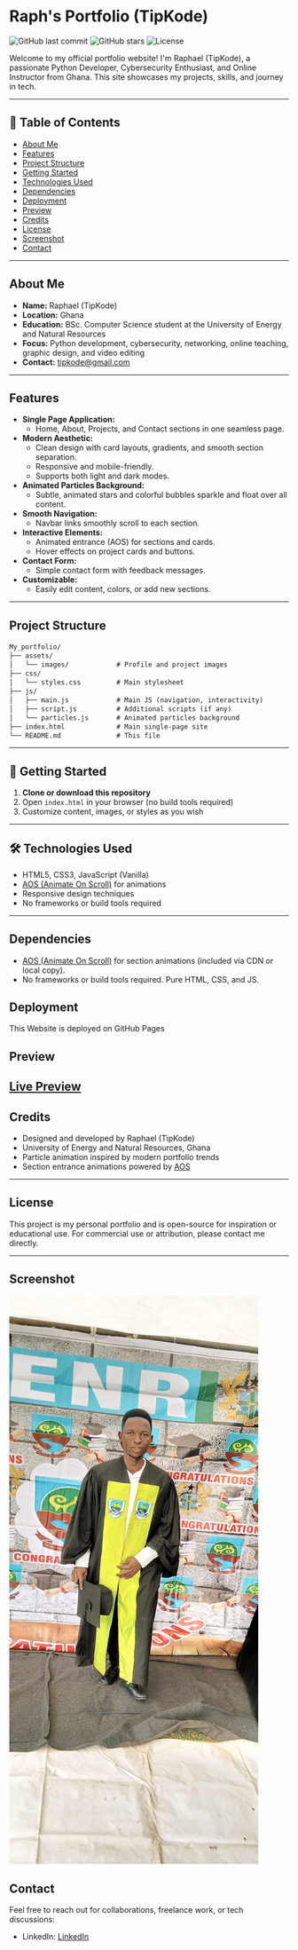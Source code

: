 # Raph's Portfolio (TipKode)

![GitHub last commit](https://img.shields.io/github/last-commit/tipcodez/My_portfolio)
![GitHub stars](https://img.shields.io/github/stars/tipcodez/My_portfolio?style=social)
![License](https://img.shields.io/badge/license-MIT-blue.svg)

Welcome to my official portfolio website! I'm Raphael (TipKode), a passionate Python Developer, Cybersecurity Enthusiast, and Online Instructor from Ghana. This site showcases my projects, skills, and journey in tech.

---

## 📝 Table of Contents
- [About Me](#about-me)
- [Features](#features)
- [Project Structure](#project-structure)
- [Getting Started](#getting-started)
- [Technologies Used](#technologies-used)
- [Dependencies](#dependencies)
- [Deployment](#deployment)
- [Preview](#preview)
- [Credits](#credits)
- [License](#license)
- [Screenshot](#screenshot)
- [Contact](#contact)

---

## About Me

- **Name:** Raphael (TipKode)
- **Location:** Ghana
- **Education:** BSc. Computer Science student at the University of Energy and Natural Resources
- **Focus:** Python development, cybersecurity, networking, online teaching, graphic design, and video editing
- **Contact:** tipkode@gmail.com

---

## Features

- **Single Page Application:**
  - Home, About, Projects, and Contact sections in one seamless page.
- **Modern Aesthetic:**
  - Clean design with card layouts, gradients, and smooth section separation.
  - Responsive and mobile-friendly.
  - Supports both light and dark modes.
- **Animated Particles Background:**
  - Subtle, animated stars and colorful bubbles sparkle and float over all content.
- **Smooth Navigation:**
  - Navbar links smoothly scroll to each section.
- **Interactive Elements:**
  - Animated entrance (AOS) for sections and cards.
  - Hover effects on project cards and buttons.
- **Contact Form:**
  - Simple contact form with feedback messages.
- **Customizable:**
  - Easily edit content, colors, or add new sections.

---

## Project Structure

```
My_portfolio/
├── assets/
│   └── images/            # Profile and project images
├── css/
│   └── styles.css         # Main stylesheet
├── js/
│   ├── main.js            # Main JS (navigation, interactivity)
│   ├── script.js          # Additional scripts (if any)
│   └── particles.js       # Animated particles background
├── index.html             # Main single-page site
└── README.md              # This file
```

---

## 🚀 Getting Started

1. **Clone or download this repository**
2. Open `index.html` in your browser (no build tools required)
3. Customize content, images, or styles as you wish

---

## 🛠️ Technologies Used

- HTML5, CSS3, JavaScript (Vanilla)
- [AOS (Animate On Scroll)](https://michalsnik.github.io/aos/) for animations
- Responsive design techniques
- No frameworks or build tools required

---

## Dependencies

- [AOS (Animate On Scroll)](https://michalsnik.github.io/aos/) for section animations (included via CDN or local copy).
- No frameworks or build tools required. Pure HTML, CSS, and JS.



## Deployment

This Website is deployed on GitHub Pages

## Preview

[Live Preview](https://tipcodez.github.io/My_portfolio/)
---



## Credits

- Designed and developed by Raphael (TipKode)
- University of Energy and Natural Resources, Ghana
- Particle animation inspired by modern portfolio trends
- Section entrance animations powered by [AOS](https://michalsnik.github.io/aos/)

---

## License

This project is my personal portfolio and is open-source for inspiration or educational use. For commercial use or attribution, please contact me directly.

---

## Screenshot

![Portfolio Screenshot](assets/images/profile.jpg)




## Contact

Feel free to reach out for collaborations, freelance work, or tech discussions:

- LinkedIn: [LinkedIn](https://www.linkedin.com/in/tipkode-raphael-9488b435a/)

